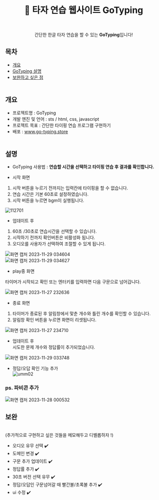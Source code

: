 <h1 align="center">👻 타자 연습 웹사이트 GoTyping</h1><br>

<p align="center">
 간단한 한글 타자 연습을 할 수 있는 <strong>GoTyping</strong>입니다!
</p>

## 목차
- [개요](#개요)
- [GoTyping 설명](#설명)
- [보완하고 싶은 점](#보완)
<br><br>
## 개요
- 프로젝트명 : GoTyping
- 개발 엔진 및 언어 : sts / html, css, javascript
- 프로젝트 목표 : 간단한 타이핑 연습 프로그램 구현하기
- 배포 : www.go-typing.store
<br><br>
## 설명

- GoTyping 사용법 : <strong>연습할 시간을 선택하고 타이핑 연습 후 결과를 확인합니다.</strong>

- 시작 화면<br>
 1. 시작 버튼을 누르기 전까지는 입력칸에 타이핑을 할 수 없습니다.
 2. 연습 시간은 기본 60초로 설정하였습니다.
 3. 시작 버튼을 누르면 bgm이 실행됩니다.

![112701](https://github.com/hhhyeon97/GoTyping/assets/148893126/e9072745-ff6e-4ebd-b91a-4e68d13894ff)

- 업데이트 후<br>
1. 60초 /30초로 연습시간을 선택할 수 있습니다.
2. 시작하기 전까지 확인버튼은 비활성화 됩니다.
3. 오디오를 사용자가 선택하여 조절할 수 있게 됩니다.

![화면 캡처 2023-11-29 034604](https://github.com/hhhyeon97/GoTyping/assets/148893126/6789597b-dc29-4308-bd53-a7bf8a3250f6)<br>
![화면 캡처 2023-11-29 034627](https://github.com/hhhyeon97/GoTyping/assets/148893126/0713a7b4-74c3-4b20-885b-9f012038d845)


- play중 화면<br>

 타이머가 시작되고 확인 또는 엔터키를 입력하면 다음 구문으로 넘어갑니다.

![화면 캡처 2023-11-27 232636](https://github.com/hhhyeon97/GoTyping/assets/148893126/fe0fa2a0-f751-4a94-9b40-fc3e926e066e)


- 종료 화면<br>
1. 타이머가 종료된 후 알림창에서 맟춘 개수와 틀린 개수를 확인할 수 있습니다.
2. 알림창 확인 버튼을 누르면 화면이 리셋됩니다.

![화면 캡처 2023-11-27 234710](https://github.com/hhhyeon97/GoTyping/assets/148893126/c2fa0ae3-d3ab-4204-9135-5010d01a28ed)

- 업데이트 후<br>
시도한 문제 개수와 정답률이 추가되었습니다.

![화면 캡처 2023-11-29 033748](https://github.com/hhhyeon97/GoTyping/assets/148893126/280a2a42-c2b3-40be-826e-0b2c1319c363)

- 정답/오답 확인 기능 추가 <br>
![umm02](https://github.com/hhhyeon97/GoTyping/assets/148893126/c1e3b19d-e2fa-435e-b540-b178692815c0)


### ps. 파비콘 추가<br>

![화면 캡처 2023-11-28 000532](https://github.com/hhhyeon97/GoTyping/assets/148893126/36f7cc4d-de05-4f08-9f1d-c8d3d3f7fbf5)


## 보완
<br>
(추가적으로 구현하고 싶은 것들을 메모해두고 디벨롭하자 !)

- 오디오 유무 선택 ✔️
- 도메인 변경 ✔️
- 구문 추가 업데이트 ✔️
- 정답률 추가 ✔️
- 30초 버전 선택 유무 ✔️
- 정답/오답인 구문넘어갈 때 빨간불/초록불 추가 ✔️
- ui 수정 ✔️
